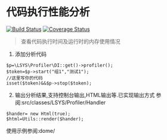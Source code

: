 代码执行性能分析
===

[![Build Status](https://travis-ci.com/lsys/profiler.svg?branch=master)](https://travis-ci.com/lsys/profiler)
[![Coverage Status](https://coveralls.io/repos/github/lsys/profiler/badge.svg?branch=master)](https://coveralls.io/github/lsys/profiler?branch=master)

> 查看代码执行时间及运行时的内存使用情况

1. 添加分析代码
```
$p=\LSYS\Profiler\DI::get()->profiler();
$token=$p->start("组1","测试1");
//这里写你的代码
isset($token)&&$p->stop($token);
```

2. 输出分析结果,支持控制台输出,HTML输出等.已实现输出方式 参阅:src/classes/LSYS/Profiler/Handler
```
$hander= new Html(true);
$html=Utils::render($hander);
```

使用示例参阅:dome/